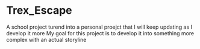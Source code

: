 # Trex_Escape
A school project turend into a personal proejct that I will keep updating as I develop it more
My goal for this project is to develop it into something more complex with an actual storyline 
